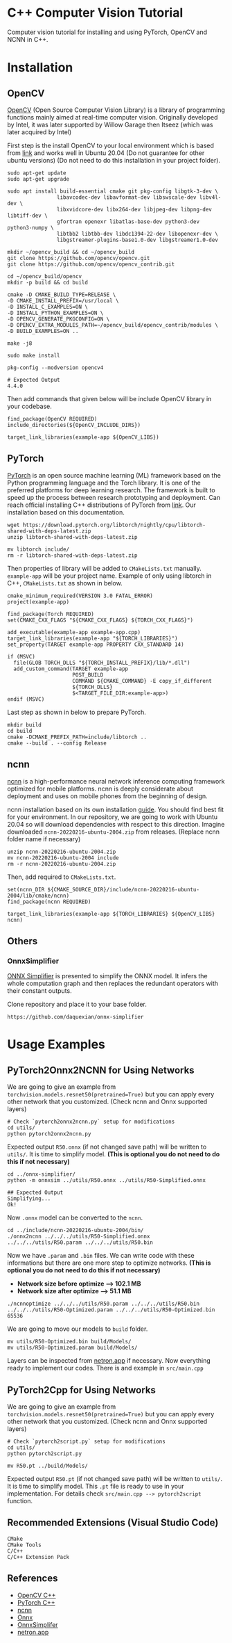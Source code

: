 # C++ Computer Vision Tutorial
Computer vision tutorial for installing and using PyTorch, OpenCV and NCNN in C++.

# Installation
## OpenCV
[OpenCV](https://opencv.org/) (Open Source Computer Vision Library) is a library of programming functions mainly aimed at real-time computer vision. Originally developed by Intel, it was later supported by Willow Garage then Itseez (which was later acquired by Intel)

First step is the install OpenCV to your local environment which is based from [link](https://vitux.com/opencv_ubuntu/) and works well in Ubuntu 20.04 (Do not guarantee for other ubuntu versions) (Do not need to do this installation in your project folder).
```
sudo apt-get update
sudo apt-get upgrade

sudo apt install build-essential cmake git pkg-config libgtk-3-dev \
                libavcodec-dev libavformat-dev libswscale-dev libv4l-dev \
                libxvidcore-dev libx264-dev libjpeg-dev libpng-dev libtiff-dev \
                gfortran openexr libatlas-base-dev python3-dev python3-numpy \
                libtbb2 libtbb-dev libdc1394-22-dev libopenexr-dev \
                libgstreamer-plugins-base1.0-dev libgstreamer1.0-dev

mkdir ~/opencv_build && cd ~/opencv_build
git clone https://github.com/opencv/opencv.git
git clone https://github.com/opencv/opencv_contrib.git

cd ~/opencv_build/opencv
mkdir -p build && cd build

cmake -D CMAKE_BUILD_TYPE=RELEASE \
-D CMAKE_INSTALL_PREFIX=/usr/local \
-D INSTALL_C_EXAMPLES=ON \
-D INSTALL_PYTHON_EXAMPLES=ON \
-D OPENCV_GENERATE_PKGCONFIG=ON \
-D OPENCV_EXTRA_MODULES_PATH=~/opencv_build/opencv_contrib/modules \
-D BUILD_EXAMPLES=ON ..

make -j8

sudo make install

pkg-config --modversion opencv4

# Expected Output
4.4.0
```
Then add commands that given below will be include OpenCV library in your codebase.
```
find_package(OpenCV REQUIRED)
include_directories(${OpenCV_INCLUDE_DIRS})

target_link_libraries(example-app ${OpenCV_LIBS})
```

## PyTorch
[PyTorch](https://pytorch.org/) is an open source machine learning (ML) framework based on the Python programming language and the Torch library. It is one of the preferred platforms for deep learning research. The framework is built to speed up the process between research prototyping and deployment.
Can reach official installing C++ distributions of PyTorch from [link](https://pytorch.org/cppdocs/installing.html). Our installation based on this documentation.

```
wget https://download.pytorch.org/libtorch/nightly/cpu/libtorch-shared-with-deps-latest.zip
unzip libtorch-shared-with-deps-latest.zip

mv libtorch include/
rm -r libtorch-shared-with-deps-latest.zip
```

Then properties of library will be added to `CMakeLists.txt` manually. `example-app` will be your project name. Example of only using libtorch in C++, `CMakeLists.txt` as shown in below.

```
cmake_minimum_required(VERSION 3.0 FATAL_ERROR)
project(example-app)

find_package(Torch REQUIRED)
set(CMAKE_CXX_FLAGS "${CMAKE_CXX_FLAGS} ${TORCH_CXX_FLAGS}")

add_executable(example-app example-app.cpp)
target_link_libraries(example-app "${TORCH_LIBRARIES}")
set_property(TARGET example-app PROPERTY CXX_STANDARD 14)

if (MSVC)
  file(GLOB TORCH_DLLS "${TORCH_INSTALL_PREFIX}/lib/*.dll")
  add_custom_command(TARGET example-app
                     POST_BUILD
                     COMMAND ${CMAKE_COMMAND} -E copy_if_different
                     ${TORCH_DLLS}
                     $<TARGET_FILE_DIR:example-app>)
endif (MSVC)
```
Last step as shown in below to prepare PyTorch.
```
mkdir build
cd build
cmake -DCMAKE_PREFIX_PATH=include/libtorch ..
cmake --build . --config Release
```

## ncnn
[ncnn](https://github.com/Tencent/ncnn) is a high-performance neural network inference computing framework optimized for mobile platforms. ncnn is deeply considerate about deployment and uses on mobile phones from the beginning of design.

ncnn installation based on its own installation [guide](https://github.com/Tencent/ncnn/releases). You should find best fit for your environment. In our repository, we are going to work with Ubuntu 20.04 so will download dependencies with respect to this direction. Imagine downloaded `ncnn-20220216-ubuntu-2004.zip` from releases. (Replace ncnn folder name if necessary)
```
unzip ncnn-20220216-ubuntu-2004.zip
mv ncnn-20220216-ubuntu-2004 include
rm -r ncnn-20220216-ubuntu-2004.zip
```
Then, add required to `CMakeLists.txt`.
```
set(ncnn_DIR ${CMAKE_SOURCE_DIR}/include/ncnn-20220216-ubuntu-2004/lib/cmake/ncnn)
find_package(ncnn REQUIRED)

target_link_libraries(example-app ${TORCH_LIBRARIES} ${OpenCV_LIBS} ncnn)
```

## Others
### OnnxSimplifier
[ONNX Simplifier](https://github.com/daquexian/onnx-simplifier) is presented to simplify the ONNX model. It infers the whole computation graph and then replaces the redundant operators with their constant outputs.

Clone repository and place it to your base folder.
```
https://github.com/daquexian/onnx-simplifier
```

# Usage Examples
## PyTorch2Onnx2NCNN for Using Networks
We are going to give an example from `torchvision.models.resnet50(pretrained=True)` but you can apply every other network that you customized. (Check ncnn and Onnx supported layers)

```
# Check `pytorch2onnx2ncnn.py` setup for modifications
cd utils/
python pytorch2onnx2ncnn.py
```
Expected output `R50.onnx` (if not changed save path) will be written to `utils/`. It is time to simplify model.
**(This is optional you do not need to do this if not necessary)**
```
cd ../onnx-simplifier/
python -m onnxsim ../utils/R50.onnx ../utils/R50-Simplified.onnx

## Expected Output
Simplifying...
Ok!
```
Now `.onnx` model can be converted to the `ncnn`.
```
cd ../include/ncnn-20220216-ubuntu-2004/bin/
./onnx2ncnn ../../../utils/R50-Simplified.onnx ../../../utils/R50.param ../../../utils/R50.bin
```
Now we have `.param` and `.bin` files. We can write code with these informations but there are one more step to optimize networks.
**(This is optional you do not need to do this if not necessary)**
- **Network size before optimize --> 102.1 MB** 
- **Network size after optimize --> 51.1 MB**
```
./ncnnoptimize ../../../utils/R50.param ../../../utils/R50.bin ../../../utils/R50-Optimized.param ../../../utils/R50-Optimized.bin 65536
```
We are going to move our models to `build` folder.
```
mv utils/R50-Optimized.bin build/Models/
mv utils/R50-Optimized.param build/Models/
```
Layers can be inspected from [netron.app](https://netron.app/) if necessary. Now everything ready to implement our codes. There is and example in `src/main.cpp`

## PyTorch2Cpp for Using Networks
We are going to give an example from `torchvision.models.resnet50(pretrained=True)` but you can apply every other network that you customized. (Check ncnn and Onnx supported layers)
```
# Check `pytorch2script.py` setup for modifications
cd utils/
python pytorch2script.py

mv R50.pt ../build/Models/
```
Expected output `R50.pt` (if not changed save path) will be written to `utils/`. It is time to simplify model. This `.pt` file is ready to use in your implementation. For details check `src/main.cpp --> pytorch2script` function.

## Recommended Extensions (Visual Studio Code)
```
CMake
CMake Tools
C/C++
C/C++ Extension Pack
```

## References
- [OpenCV C++](https://opencv.org/)
- [PyTorch C++](https://pytorch.org/cppdocs/installing.html)
- [ncnn](https://github.com/Tencent/ncnn)
- [Onnx](https://onnx.ai/)
- [OnnxSimplifer](https://github.com/daquexian/onnx-simplifier)
- [netron.app](https://netron.app/)